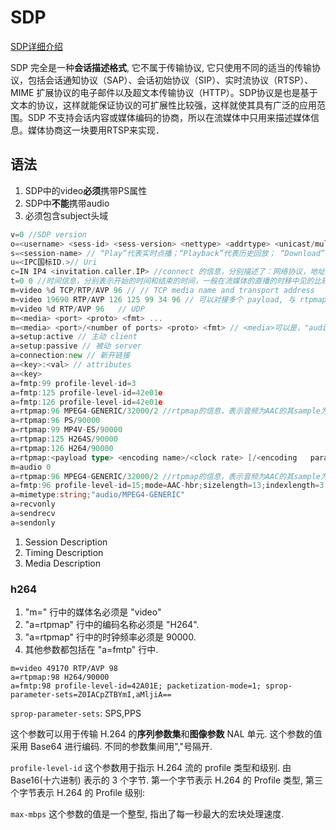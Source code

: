 # SDP

[SDP详细介绍](https://blog.csdn.net/longlong530/article/details/9004707)

SDP 完全是一种**会话描述格式**, 它不属于传输协议, 它只使用不同的适当的传输协议，包括会话通知协议（SAP）、会话初始协议（SIP）、实时流协议（RTSP）、MIME 扩展协议的电子邮件以及超文本传输协议（HTTP）。SDP协议是也是基于文本的协议，这样就能保证协议的可扩展性比较强，这样就使其具有广泛的应用范围。SDP 不支持会话内容或媒体编码的协商，所以在流媒体中只用来描述媒体信息。媒体协商这一块要用RTSP来实现．

## 语法

1. SDP中的video**必须**携带PS属性
2. SDP中**不能**携带audio
3. 必须包含subject头域

``` go
v=0 //SDP version
o=<username> <sess-id> <sess-version> <nettype> <addrtype> <unicast/multicast-address>
s=<session-name> // “Play”代表实时点播；“Playback”代表历史回放； “Download”代表文件下载
u=<IPC国标ID.>// Uri
c=IN IP4 <invitation.caller.IP> //connect 的信息，分别描述了：网络协议，地址的类型，连接地址
t=0 0 //时间信息，分别表示开始的时间和结束的时间，一般在流媒体的直播的时移中见的比较多
m=video %d TCP/RTP/AVP 96 // // TCP media name and transport address
m=video 19690 RTP/AVP 126 125 99 34 96 // 可以对接多个 payload, 与 rtpmap:对接
m=video %d RTP/AVP 96   // UDP
m=<media> <port> <proto> <fmt> ...
m=<media> <port>/<number of ports> <proto> <fmt> // <media>可以是，"audio","video", "text", "application" and "message"。<port>是媒体传送的端口号，它依赖于c=和<proto>。<proto> 可以是，udp，RTP/AVP和RTP/SAVP。
a=setup:active // 主动 client
a=setup:passive // 被动 server
a=connection:new // 新开链接
a=<key>:<val> // attributes
a=<key>
a=fmtp:99 profile-level-id=3
a=fmtp:125 profile-level-id=42e01e
a=fmtp:126 profile-level-id=42e01e
a=rtpmap:96 MPEG4-GENERIC/32000/2 //rtpmap的信息，表示音频为AAC的其sample为32000
a=rtpmap:96 PS/90000
a=rtpmap:99 MP4V-ES/90000
a=rtpmap:125 H264S/90000
a=rtpmap:126 H264/90000
a=rtpmap:<payload type> <encoding name>/<clock rate> [/<encoding   parameters>] // 利用该属性携带编码器厂商名称(如：大华或海康编码名称DAHUA或HIKVlSlON)
m=audio 0
a=rtpmap:96 MPEG4-GENERIC/32000/2 //rtpmap的信息，表示音频为AAC的其sample为32000
a=fmtp:96 profile-level-id=15;mode=AAC-hbr;sizelength=13;indexlength=3;indexdeltalength=3;config=1210 //config为AAC的详细格式信息
a=mimetype:string;"audio/MPEG4-GENERIC"
a=recvonly
a=sendrecv
a=sendonly
```

1. Session Description
2. Timing Description
3. Media Description

### h264

1. "m=" 行中的媒体名必须是 "video"
2. "a=rtpmap" 行中的编码名称必须是 "H264".
3. "a=rtpmap" 行中的时钟频率必须是 90000.
4. 其他参数都包括在 "a=fmtp" 行中.

``` text
m=video 49170 RTP/AVP 98
a=rtpmap:98 H264/90000
a=fmtp:98 profile-level-id=42A01E; packetization-mode=1; sprop-parameter-sets=Z0IACpZTBYmI,aMljiA==
```

`sprop-parameter-sets`: SPS,PPS

这个参数可以用于传输 H.264 的**序列参数集**和**图像参数** NAL 单元. 这个参数的值采用 Base64 进行编码. 不同的参数集间用","号隔开.

`profile-level-id`
这个参数用于指示 H.264 流的 profile 类型和级别. 由 Base16(十六进制) 表示的 3 个字节. 第一个字节表示 H.264 的 Profile 类型, 第三个字节表示 H.264 的 Profile 级别:

`max-mbps`
这个参数的值是一个整型, 指出了每一秒最大的宏块处理速度.
